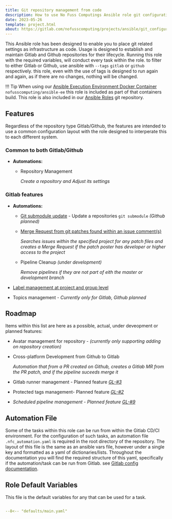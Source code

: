 ```yaml
---
title: Git repository management from code
description: How to use No Fuss Computings Ansible role git configuration; to setup your git repositories in Gitlab and Github from config as code.
date: 2023-05-26
template: project.html
about: https://gitlab.com/nofusscomputing/projects/ansible/git_configuration
---
```


This Ansible role has been designed to enable you to place git related settings as infrastructure as code. Usage is designed to establish and maintain Gitlab and Github repositories for their lifecycle. Running this role with the required variables, will conduct every task within the role. to filter to either Gitlab or Github, use ansible with `--tags` `gitlab` or `github` respectively. this role, even with the use of tags is designed to run again and again, as if there are no changes, nothing will be changed.

!!! Tip
    When using our [Ansible Execution Environment Docker Container](../execution_environment/index.md) `nofusscomputing/ansible-ee` this role is included as part of that containers build. This role is also included in our [Ansible Roles](../ansible-roles/index.md) git repository.


## Features

Regardless of the repository type Gitlab/Github, the features are intended to use a common configuration layout with the role designed to interperate this to each different system.


### Common to both Gitlab/Github




- **Automations:**

    - Repository Management

        *Create a repository and Adjust its settings*


### Gitlab features

- **Automations:**

    - [Git submodule update](submodule.md) - Update a repositories `git submodule` *(Github planned)*

    - [Merge Request from git patches found within an issue comment(s)](patches_from_gitlab_issues.md)

        *Searches issues within the specified project for any patch files and creates a Merge Request if the patch poster has developer or higher access to the project*

    - Pipeline Cleanup *(under development)*

        *Remove pipelines if they are not part of eith the master or development branch*

- [Label management at project and group level](gitlab/labels.md)


- Topics management - *Currently only for Gitlab, Github planned*


## Roadmap

Items within this list are here as a possible, actual, under deveopment or planned features:

- Avatar management for repository - *(currently only supporting adding on repository creation)*

- Cross-platform Development from Github to Gitlab

    *Automation that from a PR created on Github, creates a Gitlab MR from the PR patch, and if the pipeline suceeds merge it*

- Gitlab runner management - Planned feature *[GL-#3](https://gitlab.com/nofusscomputing/projects/ansible/git_configuration/-/issues/3)*

- Protected tags management- Planned feature *[GL-#2](https://gitlab.com/nofusscomputing/projects/ansible/git_configuration/-/issues/2)*

- *Scheduled pipeline management - Planned feature [GL-#9](https://gitlab.com/nofusscomputing/projects/ansible/git_configuration/-/issues/9)*


## Automation File

Some of the tasks within this role can be run from within the Gitlab CD/CI environment. For the configuration of such tasks, an automation file `.nfc_automation.yaml` is required in the root directory of the repository. The layout of this file is the same as an ansible vars file, however under a single key and formatted as a yaml of dictionaries/lists. Throughout the documentation you will find the required structure of this yaml, specifically if the automation/task can be run from Gitlab. see [Gitlab config documentation](gitlab.md#Configuration).



## Role Default Variables

This file is the default variables for any that can be used for a task.

``` yaml title="defaults/main.yaml" linenums="1"

--8<-- "defaults/main.yaml"

```